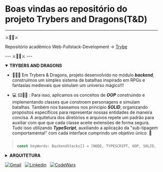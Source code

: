 # Boas vindas ao repositório do projeto Trybers and Dragons(T&D)

---
⚔️🐉🐲⚔️

Repositório acadêmico
Web-Fullstack-Development -> [Trybe](https://www.betrybe.com/)

--- ⚔️🐉🐲⚔️ ---

<details open>
  <summary><strong>TRYBERS AND DRAGONS</strong></summary>

- 🧝🦄🐲 Em Trybers & Dragons, projeto desenvolvido no módulo ***backend***, construímos um simples sistema de batalhas inspirado em RPGs e fantasias medievais que simulam um universo mágico!!!

- 💻 ⌨️🧑‍💻 :
Para isso, aplicamos os conceitos de ***OOP*** construindo e implementando classes que constroem personagens e simulam batalhas.
Também nos baseamos nos princípio ***SOLID***, organizando propósitos específicos para representar nossas entidades de maneira concisa.
A arquitetura dos diretórios e arquivos repete um padrão para auxiliar com que que cada classe aceite extensões de forma segura.
Tudo isso utilizando ***TypeScript***, auxiliando a aplicação da "sub-tipagem comportamental" com cada interface cumprindo um objetivo único. 👊

> ```typescript
>
> const keyWords: BackendStacks[] = [NODE, TYPESCRIPT, OOP, SOLID, ESLINT, DOCKER];
>
> ```


<details>
  <summary><strong>ARQUITETURA</strong></summary>

```tree

src
├── Archetypes              -> Classes que representam possíveis arquétipos implementados em personagens
│   ├── index.ts            -> Organizador de classes da entidade "Arquétipos"
│   ├── Archetype.ts        -> Uma classe abstrata contendo conceitos inatos comuns às classes da entidade
│   └── *.ts                -> Demais classes que representam arquétipos a serem implementadas em personagens
|
├── Battle                  -> Classes que implementadas, representam batalhas entre personagens
│   ├── Battle.ts           -> Classe abstrata
│   ├── index.ts            -> Organizador
│   └── *.ts                -> demais classes que recebem personagens para implementações
|
├── Fighter                 -> Interfaces de personagens
|
├── helpers                 -> Funções auxiliares globais
|
├── Races                   -> Classes que representam possíveis raças implementadas em personagens
│   ├── index.ts            -> Organizador
│   ├── Race.ts             -> Classe abstrata
│   └── *.ts                -> Demais classes que representam raças a serem implementadas em personagens
|
├── Character.ts            -> Classe que constrói uma personagem
├── Dragon.ts               -> SubClasse de monstro
├── Energy.ts               -> Classe usada em construção de uma personagem
├── index.ts                -> script de implementações
└── Monster.ts              -> Classe que constrói uma personagem

```

</details>

</details>

[![Gmail](https://img.shields.io/badge/Gmail-D14836?style=for-the-badge&logo=gmail&logoColor=white)](mailto:rafelhon@gmail.com) &nbsp;
[![Linkedin](https://img.shields.io/badge/LinkedIn-0077B5?style=for-the-badge&logo=linkedin&logoColor=white)](https://www.linkedin.com/in/faelcaporali/) &nbsp;
[![CodeWars](https://img.shields.io/badge/Codewars-B1361E?style=for-the-badge&logo=Codewars&logoColor=white)](https://www.codewars.com/users/MudSailor) &nbsp;
